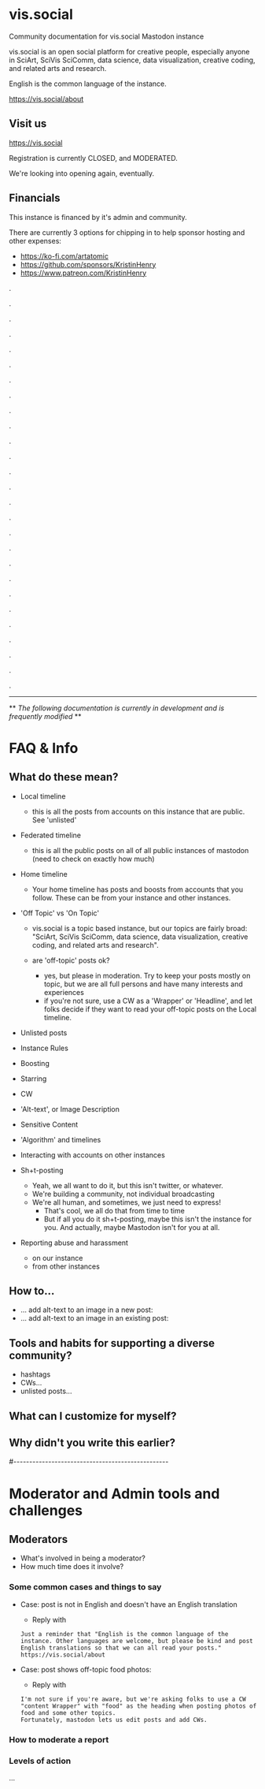 # vis.social
Community documentation for vis.social Mastodon instance

vis.social is an open social platform for creative people, especially anyone in SciArt, SciVis SciComm, data science, data visualization, creative coding, and related arts and research. 

English is the common language of the instance. 

https://vis.social/about

## Visit us 
https://vis.social

Registration is currently CLOSED, and MODERATED.

We're looking into opening again, eventually.


## Financials

This instance is financed by it's admin and community.

There are currently 3 options for chipping in to help sponsor hosting and other expenses:
* https://ko-fi.com/artatomic
* https://github.com/sponsors/KristinHenry
* https://www.patreon.com/KristinHenry



.


.


.


.


.


.


.


.



.


.


.


.


.


.


.


.


.


.


.


.


.


.


.


.


.


.


.

----------------------------------------------------------
** *The following documentation is currently in development and is frequently modified* **

# FAQ & Info

## What do these mean?

* Local timeline
	* this is all the posts from accounts on this instance that are public. See 'unlisted'

* Federated timeline
	* this is all the public posts on all of all public instances of mastodon (need to check on exactly how much)


* Home timeline
	* Your home timeline has posts and boosts from accounts that you follow. These can be from your instance and other instances.

* 'Off Topic' vs 'On Topic'

	* vis.social is a topic based instance, but our topics are fairly broad: "SciArt, SciVis SciComm, data science, data visualization, creative coding, and related arts and research".

	* are 'off-topic' posts ok? 
		* yes, but please in moderation. Try to keep your posts mostly on topic, but we are all full persons and have many interests and experiences
		* if you're not sure, use a CW as a 'Wrapper' or 'Headline', and let folks decide if they want to read your off-topic posts on the Local timeline.

* Unlisted posts

* Instance Rules

* Boosting

* Starring

* CW 

* 'Alt-text', or Image Description

* Sensitive Content

* 'Algorithm' and timelines

* Interacting with accounts on other instances

* Sh+t-posting
	* Yeah, we all want to do it, but this isn't twitter, or whatever.
	* We're building a community, not individual broadcasting
	* We're all human, and sometimes, we just need to express!
		* That's cool, we all do that from time to time
		* But if all you do it sh+t-posting, maybe this isn't the instance for you. And actually, maybe Mastodon isn't for you at all.


* Reporting abuse and harassment
	* on our instance
	* from other instances


## How to...
* ... add alt-text to an image in a new post:
* ... add alt-text to an image in an existing post:


## Tools and habits for supporting a diverse community?
* hashtags
* CWs...
* unlisted posts...

## What can I customize for myself?



## Why didn't you write this earlier?


#-------------------------------------------------

# Moderator and Admin tools and challenges

## Moderators

* What's involved in being a moderator?
* How much time does it involve?


### Some common cases and things to say

* Case: post is not in English and doesn't have an English translation

	* Reply with 
	```
	Just a reminder that "English is the common language of the instance. Other languages are welcome, but please be kind and post English translations so that we can all read your posts."  https://vis.social/about
	```


* Case: post shows off-topic food photos:
	* Reply with
	```
	I'm not sure if you're aware, but we're asking folks to use a CW "content Wrapper" with "food" as the heading when posting photos of food and some other topics. 
	Fortunately, mastodon lets us edit posts and add CWs.
	```


### How to moderate a report

### Levels of action
...

